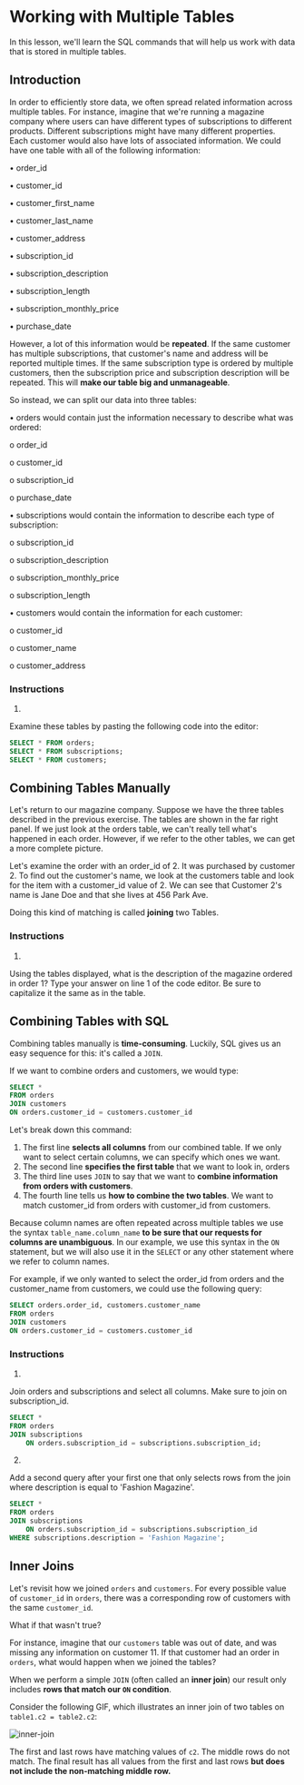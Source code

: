 # Working with Multiple Tables
In this lesson, we'll learn the SQL commands that will help us work with data that is stored in multiple tables.

## Introduction

In order to efficiently store data, we often spread related information across multiple tables.
For instance, imagine that we're running a magazine company where users can have different types of subscriptions to different products. Different subscriptions might have many different properties. Each customer would also have lots of associated information.
We could have one table with all of the following information:

•	order_id

•	customer_id

•	customer_first_name

•	customer_last_name

•	customer_address

•	subscription_id

•	subscription_description

•	subscription_length

•	subscription_monthly_price

•	purchase_date

However, a lot of this information would be **repeated**. 
If the same customer has multiple subscriptions, that customer's name and address will be reported multiple times. 
If the same subscription type is ordered by multiple customers, then the subscription price and subscription description will be repeated. 
This will **make our table big and unmanageable**.

So instead, we can split our data into three tables:

•	orders would contain just the information necessary to describe what was ordered:

o	order_id

o	customer_id

o	subscription_id

o	purchase_date


•	subscriptions would contain the information to describe each type of subscription:

o	subscription_id

o	subscription_description

o	subscription_monthly_price

o	subscription_length

•	customers would contain the information for each customer:

o	customer_id

o	customer_name

o	customer_address

### Instructions
1.
Examine these tables by pasting the following code into the editor:
```sql
SELECT * FROM orders; 
SELECT * FROM subscriptions; 
SELECT * FROM customers;
```

## Combining Tables Manually

Let's return to our magazine company. Suppose we have the three tables described in the previous exercise. 
The tables are shown in the far right panel.
If we just look at the orders table, we can't really tell what's happened in each order. However, if we refer to the other tables, we can get a more complete picture.

Let's examine the order with an order_id of 2. It was purchased by customer 2. To find out the customer's name, we look at the customers table and look for the item with a customer_id value of 2. We can see that Customer 2's name is Jane Doe and that she lives at 456 Park Ave.

Doing this kind of matching is called **joining** two Tables.

### Instructions
1.
Using the tables displayed, what is the description of the magazine ordered in order 1?
Type your answer on line 1 of the code editor. Be sure to capitalize it the same as in the table.

## Combining Tables with SQL

Combining tables manually is **time-consuming**. Luckily, SQL gives us an easy sequence for this: it's called a `JOIN`.

If we want to combine orders and customers, we would type:
```sql
SELECT * 
FROM orders 
JOIN customers 
ON orders.customer_id = customers.customer_id
```

Let's break down this command:
1.	The first line **selects all columns** from our combined table. If we only want to select certain columns, we can specify which ones we want.
2.	The second line **specifies the first table** that we want to look in, orders
3.	The third line uses `JOIN` to say that we want to **combine information from orders with customers**.
4.	The fourth line tells us **how to combine the two tables**. We want to match customer_id from orders with customer_id from customers.

Because column names are often repeated across multiple tables we use the syntax `table_name.column_name` **to be sure that our requests for columns are unambiguous**. In our example, we use this syntax in the `ON` statement, but we will also use it in the `SELECT` or any other statement where we refer to column names.

For example, if we only wanted to select the order_id from orders and the customer_name from customers, we could use the following query:
```sql
SELECT orders.order_id, customers.customer_name 
FROM orders 
JOIN customers 
ON orders.customer_id = customers.customer_id
```
### Instructions
1.
Join orders and subscriptions and select all columns. Make sure to join on subscription_id.

```sql
SELECT *
FROM orders
JOIN subscriptions
	ON orders.subscription_id = subscriptions.subscription_id;
  ```
2.
Add a second query after your first one that only selects rows from the join where description is equal to 'Fashion Magazine'.

```sql
SELECT *
FROM orders
JOIN subscriptions
	ON orders.subscription_id = subscriptions.subscription_id
WHERE subscriptions.description = 'Fashion Magazine';
```

## Inner Joins

Let's revisit how we joined `orders` and `customers`. For every possible value of `customer_id` in `orders`, there was a corresponding row of customers with the same `customer_id`.

What if that wasn't true?

For instance, imagine that our `customers` table was out of date, and was missing any information on customer 11. If that customer had an order in `orders`, what would happen when we joined the tables?

When we perform a simple `JOIN` (often called an **inner join**) our result only includes **rows that match our `ON` condition**.

Consider the following GIF, which illustrates an inner join of two tables on `table1.c2 = table2.c2`:

![inner-join](https://user-images.githubusercontent.com/33429899/37095305-cc245ade-2215-11e8-8ac1-b4ed36b4d7e3.gif)

The first and last rows have matching values of `c2`. The middle rows do not match. The final result has all values from the first and last rows **but does not include the non-matching middle row.**
